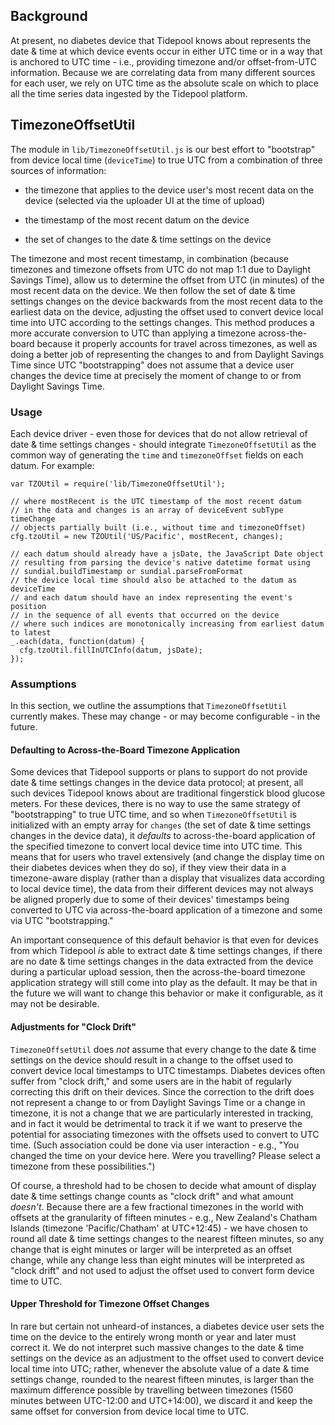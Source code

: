 ## Background

At present, no diabetes device that Tidepool knows about represents the date & time at which device events occur in either UTC time or in a way that is anchored to UTC time - i.e., providing timezone and/or offset-from-UTC information. Because we are correlating data from many different sources for each user, we rely on UTC time as the absolute scale on which to place all the time series data ingested by the Tidepool platform.

## TimezoneOffsetUtil

The module in `lib/TimezoneOffsetUtil.js` is our best effort to "bootstrap" from device local time (`deviceTime`) to true UTC from a combination of three sources of information:

- the timezone that applies to the device user's most recent data on the device (selected via the uploader UI at the time of upload)

- the timestamp of the most recent datum on the device

- the set of changes to the date & time settings on the device

The timezone and most recent timestamp, in combination (because timezones and timezone offsets from UTC do not map 1:1 due to Daylight Savings Time), allow us to determine the offset from UTC (in minutes) of the most recent data on the device. We then follow the set of date & time settings changes on the device backwards from the most recent data to the earliest data on the device, adjusting the offset used to convert device local time into UTC according to the settings changes. This method produces a more accurate conversion to UTC than applying a timezone across-the-board because it properly accounts for travel across timezones, as well as doing a better job of representing the changes to and from Daylight Savings Time since UTC "bootstrapping" does not assume that a device user changes the device time at precisely the moment of change to or from Daylight Savings Time.

### Usage

Each device driver - even those for devices that do not allow retrieval of date & time settings changes - should integrate `TimezoneOffsetUtil` as the common way of generating the `time` and `timezoneOffset` fields on each datum. For example:

```
var TZOUtil = require('lib/TimezoneOffsetUtil');

// where mostRecent is the UTC timestamp of the most recent datum
// in the data and changes is an array of deviceEvent subType timeChange
// objects partially built (i.e., without time and timezoneOffset)
cfg.tzoUtil = new TZOUtil('US/Pacific', mostRecent, changes);

// each datum should already have a jsDate, the JavaScript Date object
// resulting from parsing the device's native datetime format using
// sundial.buildTimestamp or sundial.parseFromFormat
// the device local time should also be attached to the datum as deviceTime
// and each datum should have an index representing the event's position
// in the sequence of all events that occurred on the device
// where such indices are monotonically increasing from earliest datum to latest
_.each(data, function(datum) {
  cfg.tzoUtil.fillInUTCInfo(datum, jsDate);
});
```

### Assumptions

In this section, we outline the assumptions that `TimezoneOffsetUtil` currently makes. These may change - or may become configurable - in the future.

#### Defaulting to Across-the-Board Timezone Application

Some devices that Tidepool supports or plans to support do not provide date & time settings changes in the device data protocol; at present, all such devices Tidepool knows about are traditional fingerstick blood glucose meters. For these devices, there is no way to use the same strategy of "bootstrapping" to true UTC time, and so when `TimezoneOffsetUtil` is initialized with an empty array for `changes` (the set of date & time settings changes in the device data), it *defaults* to across-the-board application of the specified timezone to convert local device time into UTC time. This means that for users who travel extensively (and change the display time on their diabetes devices when they do so), if they view their data in a timezone-aware display (rather than a display that visualizes data according to local device time), the data from their different devices may not always be aligned properly due to some of their devices' timestamps being converted to UTC via across-the-board application of a timezone and some via UTC "bootstrapping."

An important consequence of this default behavior is that even for devices from which Tidepool *is* able to extract date & time settings changes, if there are no date & time settings changes in the data extracted from the device during a particular upload session, then the across-the-board timezone application strategy will still come into play as the default. It may be that in the future we will want to change this behavior or make it configurable, as it may not be desirable.

#### Adjustments for "Clock Drift"

`TimezoneOffsetUtil` does *not* assume that every change to the date & time settings on the device should result in a change to the offset used to convert device local timestamps to UTC timestamps. Diabetes devices often suffer from "clock drift," and some users are in the habit of regularly correcting this drift on their devices. Since the correction to the drift does not represent a change to or from Daylight Savings Time or a change in timezone, it is not a change that we are particularly interested in tracking, and in fact it would be detrimental to track it if we want to preserve the potential for associating timezones with the offsets used to convert to UTC time. (Such association could be done via user interaction - e.g., "You changed the time on your device here. Were you travelling? Please select a timezone from these possibilities.")

Of course, a threshold had to be chosen to decide what amount of display date & time settings change counts as "clock drift" and what amount *doesn't*. Because there are a few fractional timezones in the world with offsets at the granularity of fifteen minutes - e.g., New Zealand's Chatham Islands (timezone 'Pacific/Chatham' at UTC+12:45) - we have chosen to round all date & time settings changes to the nearest fifteen minutes, so any change that is eight minutes or larger will be interpreted as an offset change, while any change less than eight minutes will be interpreted as "clock drift" and not used to adjust the offset used to convert form device time to UTC.

#### Upper Threshold for Timezone Offset Changes

In rare but certain not unheard-of instances, a diabetes device user sets the time on the device to the entirely wrong month or year and later must correct it. We do not interpret such massive changes to the date & time settings on the device as an adjustment to the offset used to convert device local time into UTC; rather, whenever the absolute value of a date & time settings change, rounded to the nearest fifteen minutes, is larger than the maximum difference possible by travelling between timezones (1560 minutes between UTC-12:00 and UTC+14:00), we discard it and keep the same offset for conversion from device local time to UTC.
